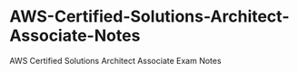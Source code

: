 # AWS-Certified-Solutions-Architect-Associate-Notes
AWS Certified Solutions Architect Associate Exam Notes

